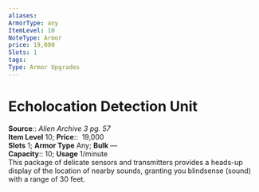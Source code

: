 ```yaml
---
aliases: 
ArmorType: any
ItemLevel: 10
NoteType: Armor
price: 19,000
Slots: 1
tags: 
Type: Armor Upgrades
---
```


# Echolocation Detection Unit

**Source**:: _Alien Archive 3 pg. 57_  
**Item Level** 10;
**Price**::  19,000  
**Slots** 1; **Armor Type** Any; **Bulk** —  
**Capacity**:: 10; **Usage** 1/minute  
This package of delicate sensors and transmitters provides a heads-up display of the location of nearby sounds, granting you blindsense (sound) with a range of 30 feet.
